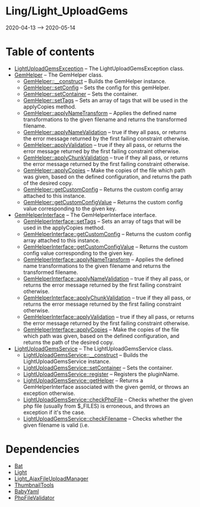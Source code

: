 Ling/Light_UploadGems
================
2020-04-13 --> 2020-05-14




Table of contents
===========

- [LightUploadGemsException](https://github.com/lingtalfi/Light_UploadGems/blob/master/doc/api/Ling/Light_UploadGems/Exception/LightUploadGemsException.md) &ndash; The LightUploadGemsException class.
- [GemHelper](https://github.com/lingtalfi/Light_UploadGems/blob/master/doc/api/Ling/Light_UploadGems/GemHelper/GemHelper.md) &ndash; The GemHelper class.
    - [GemHelper::__construct](https://github.com/lingtalfi/Light_UploadGems/blob/master/doc/api/Ling/Light_UploadGems/GemHelper/GemHelper/__construct.md) &ndash; Builds the GemHelper instance.
    - [GemHelper::setConfig](https://github.com/lingtalfi/Light_UploadGems/blob/master/doc/api/Ling/Light_UploadGems/GemHelper/GemHelper/setConfig.md) &ndash; Sets the config for this gemHelper.
    - [GemHelper::setContainer](https://github.com/lingtalfi/Light_UploadGems/blob/master/doc/api/Ling/Light_UploadGems/GemHelper/GemHelper/setContainer.md) &ndash; Sets the container.
    - [GemHelper::setTags](https://github.com/lingtalfi/Light_UploadGems/blob/master/doc/api/Ling/Light_UploadGems/GemHelper/GemHelper/setTags.md) &ndash; Sets an array of tags that will be used in the applyCopies method.
    - [GemHelper::applyNameTransform](https://github.com/lingtalfi/Light_UploadGems/blob/master/doc/api/Ling/Light_UploadGems/GemHelper/GemHelper/applyNameTransform.md) &ndash; Applies the defined name transformations to the given filename and returns the transformed filename.
    - [GemHelper::applyNameValidation](https://github.com/lingtalfi/Light_UploadGems/blob/master/doc/api/Ling/Light_UploadGems/GemHelper/GemHelper/applyNameValidation.md) &ndash; true if they all pass, or returns the error message returned by the first failing constraint otherwise.
    - [GemHelper::applyValidation](https://github.com/lingtalfi/Light_UploadGems/blob/master/doc/api/Ling/Light_UploadGems/GemHelper/GemHelper/applyValidation.md) &ndash; true if they all pass, or returns the error message returned by the first failing constraint otherwise.
    - [GemHelper::applyChunkValidation](https://github.com/lingtalfi/Light_UploadGems/blob/master/doc/api/Ling/Light_UploadGems/GemHelper/GemHelper/applyChunkValidation.md) &ndash; true if they all pass, or returns the error message returned by the first failing constraint otherwise.
    - [GemHelper::applyCopies](https://github.com/lingtalfi/Light_UploadGems/blob/master/doc/api/Ling/Light_UploadGems/GemHelper/GemHelper/applyCopies.md) &ndash; Make the copies of the file which path was given, based on the defined configuration, and returns the path of the desired copy.
    - [GemHelper::getCustomConfig](https://github.com/lingtalfi/Light_UploadGems/blob/master/doc/api/Ling/Light_UploadGems/GemHelper/GemHelper/getCustomConfig.md) &ndash; Returns the custom config array attached to this instance.
    - [GemHelper::getCustomConfigValue](https://github.com/lingtalfi/Light_UploadGems/blob/master/doc/api/Ling/Light_UploadGems/GemHelper/GemHelper/getCustomConfigValue.md) &ndash; Returns the custom config value corresponding to the given key.
- [GemHelperInterface](https://github.com/lingtalfi/Light_UploadGems/blob/master/doc/api/Ling/Light_UploadGems/GemHelper/GemHelperInterface.md) &ndash; The GemHelperInterface interface.
    - [GemHelperInterface::setTags](https://github.com/lingtalfi/Light_UploadGems/blob/master/doc/api/Ling/Light_UploadGems/GemHelper/GemHelperInterface/setTags.md) &ndash; Sets an array of tags that will be used in the applyCopies method.
    - [GemHelperInterface::getCustomConfig](https://github.com/lingtalfi/Light_UploadGems/blob/master/doc/api/Ling/Light_UploadGems/GemHelper/GemHelperInterface/getCustomConfig.md) &ndash; Returns the custom config array attached to this instance.
    - [GemHelperInterface::getCustomConfigValue](https://github.com/lingtalfi/Light_UploadGems/blob/master/doc/api/Ling/Light_UploadGems/GemHelper/GemHelperInterface/getCustomConfigValue.md) &ndash; Returns the custom config value corresponding to the given key.
    - [GemHelperInterface::applyNameTransform](https://github.com/lingtalfi/Light_UploadGems/blob/master/doc/api/Ling/Light_UploadGems/GemHelper/GemHelperInterface/applyNameTransform.md) &ndash; Applies the defined name transformations to the given filename and returns the transformed filename.
    - [GemHelperInterface::applyNameValidation](https://github.com/lingtalfi/Light_UploadGems/blob/master/doc/api/Ling/Light_UploadGems/GemHelper/GemHelperInterface/applyNameValidation.md) &ndash; true if they all pass, or returns the error message returned by the first failing constraint otherwise.
    - [GemHelperInterface::applyChunkValidation](https://github.com/lingtalfi/Light_UploadGems/blob/master/doc/api/Ling/Light_UploadGems/GemHelper/GemHelperInterface/applyChunkValidation.md) &ndash; true if they all pass, or returns the error message returned by the first failing constraint otherwise.
    - [GemHelperInterface::applyValidation](https://github.com/lingtalfi/Light_UploadGems/blob/master/doc/api/Ling/Light_UploadGems/GemHelper/GemHelperInterface/applyValidation.md) &ndash; true if they all pass, or returns the error message returned by the first failing constraint otherwise.
    - [GemHelperInterface::applyCopies](https://github.com/lingtalfi/Light_UploadGems/blob/master/doc/api/Ling/Light_UploadGems/GemHelper/GemHelperInterface/applyCopies.md) &ndash; Make the copies of the file which path was given, based on the defined configuration, and returns the path of the desired copy.
- [LightUploadGemsService](https://github.com/lingtalfi/Light_UploadGems/blob/master/doc/api/Ling/Light_UploadGems/Service/LightUploadGemsService.md) &ndash; The LightUploadGemsService class.
    - [LightUploadGemsService::__construct](https://github.com/lingtalfi/Light_UploadGems/blob/master/doc/api/Ling/Light_UploadGems/Service/LightUploadGemsService/__construct.md) &ndash; Builds the LightUploadGemsService instance.
    - [LightUploadGemsService::setContainer](https://github.com/lingtalfi/Light_UploadGems/blob/master/doc/api/Ling/Light_UploadGems/Service/LightUploadGemsService/setContainer.md) &ndash; Sets the container.
    - [LightUploadGemsService::register](https://github.com/lingtalfi/Light_UploadGems/blob/master/doc/api/Ling/Light_UploadGems/Service/LightUploadGemsService/register.md) &ndash; Registers the pluginName.
    - [LightUploadGemsService::getHelper](https://github.com/lingtalfi/Light_UploadGems/blob/master/doc/api/Ling/Light_UploadGems/Service/LightUploadGemsService/getHelper.md) &ndash; Returns a GemHelperInterface associated with the given gemId, or throws an exception otherwise.
    - [LightUploadGemsService::checkPhpFile](https://github.com/lingtalfi/Light_UploadGems/blob/master/doc/api/Ling/Light_UploadGems/Service/LightUploadGemsService/checkPhpFile.md) &ndash; Checks whether the given php file (usually from $_FILES) is erroneous, and throws an exception if it's the case.
    - [LightUploadGemsService::checkFilename](https://github.com/lingtalfi/Light_UploadGems/blob/master/doc/api/Ling/Light_UploadGems/Service/LightUploadGemsService/checkFilename.md) &ndash; Checks whether the given filename is valid (i.e.


Dependencies
============
- [Bat](https://github.com/lingtalfi/Bat)
- [Light](https://github.com/lingtalfi/Light)
- [Light_AjaxFileUploadManager](https://github.com/lingtalfi/Light_AjaxFileUploadManager)
- [ThumbnailTools](https://github.com/lingtalfi/ThumbnailTools)
- [BabyYaml](https://github.com/lingtalfi/BabyYaml)
- [PhpFileValidator](https://github.com/lingtalfi/PhpFileValidator)


